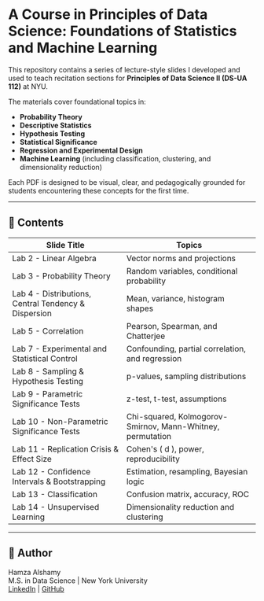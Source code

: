 # A Course in Principles of Data Science: Foundations of Statistics and Machine Learning

This repository contains a series of lecture-style slides I developed and used to teach recitation sections for **Principles of Data Science II (DS-UA 112)** at NYU.

The materials cover foundational topics in:

- **Probability Theory**
- **Descriptive Statistics**
- **Hypothesis Testing**
- **Statistical Significance**
- **Regression and Experimental Design**
- **Machine Learning** (including classification, clustering, and dimensionality reduction)

Each PDF is designed to be visual, clear, and pedagogically grounded for students encountering these concepts for the first time.

---

## 📁 Contents

| Slide Title | Topics |
|-------------|--------|
| Lab 2 - Linear Algebra | Vector norms and projections |
| Lab 3 - Probability Theory | Random variables, conditional probability |
| Lab 4 - Distributions, Central Tendency & Dispersion | Mean, variance, histogram shapes |
| Lab 5 - Correlation | Pearson, Spearman, and Chatterjee |
| Lab 7 - Experimental and Statistical Control | Confounding, partial correlation, and regression |
| Lab 8 - Sampling & Hypothesis Testing | p-values, sampling distributions |
| Lab 9 - Parametric Significance Tests | z-test, t-test, assumptions |
| Lab 10 - Non-Parametric Significance Tests | Chi-squared, Kolmogorov-Smirnov, Mann-Whitney, permutation |
| Lab 11 - Replication Crisis & Effect Size | Cohen's \( d \), power, reproducibility |
| Lab 12 - Confidence Intervals & Bootstrapping | Estimation, resampling, Bayesian logic |
| Lab 13 - Classification | Confusion matrix, accuracy, ROC |
| Lab 14 - Unsupervised Learning | Dimensionality reduction and clustering |

---

## 🧠 Author

Hamza Alshamy  
M.S. in Data Science | New York University  
[LinkedIn](https://www.linkedin.com/in/hamza-a-alshamy-0933631a5/) | [GitHub]([https://github.com/Hamza2486](https://github.com/Hamza2486?tab=repositories))
